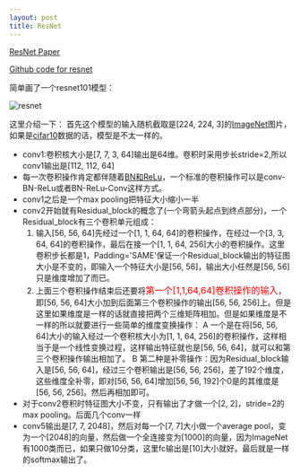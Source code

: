 ```yaml
---
layout: post
title: ResNet
---
```


[ResNet Paper](https://arxiv.org/abs/1512.03385)

[Github code for resnet](https://github.com/duanyzhi/ResNet_tensorflow)

简单画了一个resnet101模型：

![resnet](https://i.imgur.com/hNqa1Wz.png)

这里介绍一下：
首先这个模型的输入随机截取是[224, 224, 3]的[ImageNet](http://www.image-net.org/)图片，如果是[cifar10](http://www.cs.toronto.edu/~kriz/cifar.html)数据的话，模型是不太一样的。

* conv1:卷积核大小是[7, 7, 3, 64]输出是64维。卷积时采用步长stride=2,所以conv1输出是[112, 112, 64]
* 每一次卷积操作肯定都伴随着[BN和ReLu](https://duanyzhi.github.io/Deep-Learning/)，一个标准的卷积操作可以是conv-BN-ReLu或者BN-ReLu-Conv这样方式。
* conv1之后是一个max pooling把特征大小缩小一半
* conv2开始就有Residual_block的概念了(一个弯箭头起点到终点部分)，一个Residual_block有三个卷积单元组成：
  1. 输入[56, 56, 64]先经过一个[1, 1, 64, 64]的卷积操作，在经过一个[3, 3, 64, 64]的卷积操作，最后在接一个[1, 1, 64, 256]大小的卷积操作。这里卷积步长都是1，Padding='SAME'保证一个Residual_block输出的特征图大小是不变的，即输入一个特征大小是[56, 56]，输出大小任然是[56, 56]只是维度增加了而已。
  2. 上面三个卷积操作结束后还要将<font color="#FF0000" size = "3px">第一个[1,1,64,64]卷积操作的输入</font>，即[56, 56, 64]大小加到后面第三个卷积操作的输出[56, 56, 256]上。但是这里如果维度是一样的话就直接把两个三维矩阵相加。但是如果维度是不一样的所以就要进行一些简单的维度变换操作：
     A 一个是在将[56, 56, 64]大小的输入经过一个卷积核大小为[1, 1, 64, 256]的卷积操作，这样相当于是一个线性变换过程，这样输出特征就也是[56, 56, 64]，就可以和第三个卷积操作输出相加了。
     B 第二种是补零操作：因为Residual_block输入是[56, 56, 64]，经过三个卷积输出是[56, 56, 256]，差了192个维度，这些维度全补零，即对[56, 56, 64]增加[56, 56, 192]个0是的其维度是[56, 56, 256]。然后再相加即可。
* 对于conv2卷积时特征图大小不变，只有输出了才做一个[2, 2]，stride=2的max pooling。后面几个conv一样
* conv5输出是[7, 7, 2048]，然后对每一个[7, 7]大小做一个average pool，变为一个[2048]的向量，然后做一个全连接变为[1000]的向量，因为ImageNet有1000类而已，如果只做10分类，这里fc输出是[10]大小就好。最后就是一样的softmax输出了。





